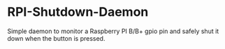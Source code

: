 RPI-Shutdown-Daemon
===================

Simple daemon to monitor a Raspberry PI B/B+ gpio pin and safely shut it down when the button is pressed.
